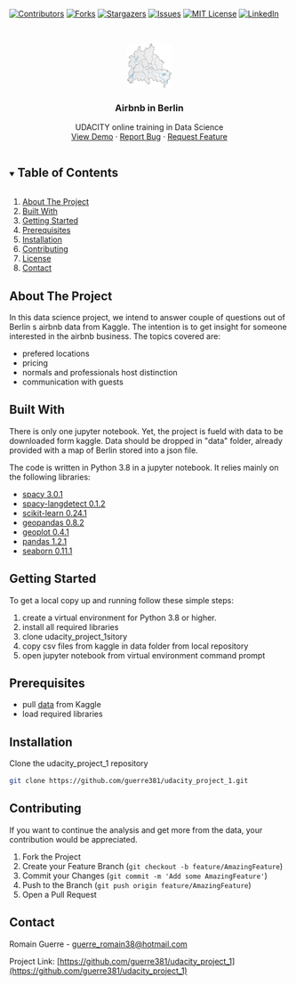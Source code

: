 <!-- PROJECT SHIELDS -->

[![Contributors][contributors-shield]][contributors-url]
[![Forks][forks-shield]][forks-url]
[![Stargazers][stars-shield]][stars-url]
[![Issues][issues-shield]][issues-url]
[![MIT License][license-shield]][license-url]
[![LinkedIn][linkedin-shield]][linkedin-url]


<!-- PROJECT LOGO -->
<br />
<p align="center">
  <a href="https://github.com/guerre381/udacity_project_1">
    <img src="data/logo.png" alt="Logo" width="80" height="80">
  </a>

  <h3 align="center">Airbnb in Berlin</h3>

  <p align="center">
    UDACITY online training in Data Science  
    <br />
    <a href="https://github.com/guerre381/udacity_project_1">View Demo</a>
    ·
    <a href="https://github.com/guerre381/udacity_project_1/issues">Report Bug</a>
    ·
    <a href="https://github.com/guerre381/udacity_project_1/issues">Request Feature</a>
  </p>
</p>



<!-- TABLE OF CONTENTS -->
<details open="open">
  <summary><h2 style="display: inline-block">Table of Contents</h2></summary>
  <ol>
    <li><a href="#about-the-project">About The Project</a></li>
    <li><a href="#built-with">Built With</a></li>
    <li><a href="#getting-started">Getting Started</a></li>
    <li><a href="#prerequisites">Prerequisites</a></li>
    <li><a href="#installation">Installation</a></li>
    <li><a href="#contributing">Contributing</a></li>
    <li><a href="#license">License</a></li>
    <li><a href="#contact">Contact</a></li>
  </ol>
</details>



<!-- ABOUT THE PROJECT -->
## About The Project

In this data science project, we intend to answer couple of questions out of Berlin s airbnb data from Kaggle.
The intention is to get insight for someone interested in the airbnb business. 
The topics covered are:

 * prefered locations
 * pricing
 * normals and professionals host distinction 
 * communication with guests


## Built With
There is only one jupyter notebook. Yet, the project is fueld with data to be downloaded form kaggle.
Data should be dropped in "data" folder, already provided with a map of Berlin stored into a json file.

The code is written in Python 3.8 in a jupyter notebook. 
It relies mainly on the following libraries:

* [spacy 3.0.1](https://spacy.io/)
* [spacy-langdetect 0.1.2](https://spacy.io/universe/project/spacy-langdetect)
* [scikit-learn 0.24.1](https://scikit-learn.org/stable/)
* [geopandas 0.8.2 ](https://geopandas.org/install.html)
* [geoplot 0.4.1](https://residentmario.github.io/geoplot/index.html)
* [pandas 1.2.1](https://pandas.pydata.org/)
* [seaborn 0.11.1](https://seaborn.pydata.org/)


<!-- GETTING STARTED -->
## Getting Started

To get a local copy up and running follow these simple steps:
1. create a virtual environment for Python 3.8 or higher.
2. install all required libraries
2. clone udacity_project_1sitory
3. copy csv files from kaggle in data folder from local repository
4. open jupyter notebook from virtual environment command prompt
	
<!-- PREREQUISITES -->
## Prerequisites

* pull [data](https://www.kaggle.com/brittabettendorf/berlin-airbnb-data) from Kaggle
* load required libraries

<!-- INSTALLATION -->
## Installation

Clone the udacity_project_1 repository
   ```sh
   git clone https://github.com/guerre381/udacity_project_1.git
   ```

<!-- CONTRIBUTING -->
## Contributing

If you want to continue the analysis and get more from the data, your contribution would be appreciated.

1. Fork the Project
2. Create your Feature Branch (`git checkout -b feature/AmazingFeature`)
3. Commit your Changes (`git commit -m 'Add some AmazingFeature'`)
4. Push to the Branch (`git push origin feature/AmazingFeature`)
5. Open a Pull Request



<!-- CONTACT -->
## Contact

Romain Guerre - guerre_romain38@hotmail.com

Project Link: [https://github.com/guerre381/udacity_project_1](https://github.com/guerre381/udacity_project_1)


[contributors-shield]: https://img.shields.io/github/contributors/guerre381/udacity_project_1.svg?style=for-the-badge
[contributors-url]: https://github.com/guerre381/udacity_project_1/graphs/contributors
[forks-shield]: https://img.shields.io/github/forks/guerre381/udacity_project_1.svg?style=for-the-badge
[forks-url]: https://github.com/guerre381/udacity_project_1/network/members
[stars-shield]: https://img.shields.io/github/stars/guerre381/udacity_project_1.svg?style=for-the-badge
[stars-url]: https://github.com/guerre381/udacity_project_1/stargazers
[issues-shield]: https://img.shields.io/github/issues/guerre381/udacity_project_1.svg?style=for-the-badge
[issues-url]: https://github.com/guerre381/udacity_project_1/issues
[license-shield]: https://img.shields.io/github/license/guerre381/udacity_project_1.svg?style=for-the-badge
[license-url]: https://github.com/guerre381/udacity_project_1/blob/master/LICENSE.txt
[linkedin-shield]: https://img.shields.io/badge/-LinkedIn-black.svg?style=for-the-badge&logo=linkedin&colorB=555
[linkedin-url]: https://www.linkedin.com/in/romain-guerre-14b4a891/
